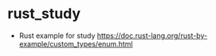 # rust_study

* Rust example for study 
https://doc.rust-lang.org/rust-by-example/custom_types/enum.html

